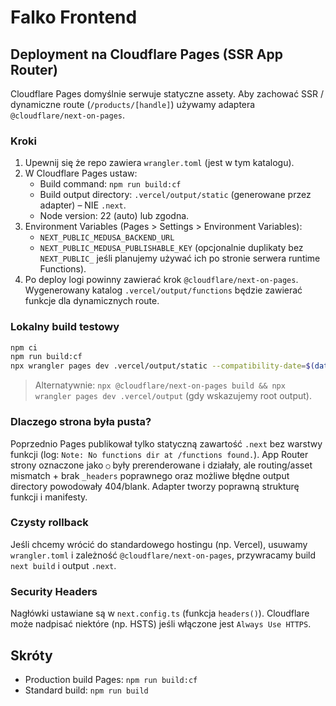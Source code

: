 # Falko Frontend

## Deployment na Cloudflare Pages (SSR App Router)

Cloudflare Pages domyślnie serwuje statyczne assety. Aby zachować SSR / dynamiczne route (`/products/[handle]`) używamy adaptera `@cloudflare/next-on-pages`.

### Kroki
1. Upewnij się że repo zawiera `wrangler.toml` (jest w tym katalogu).
2. W Cloudflare Pages ustaw:
   - Build command: `npm run build:cf`
   - Build output directory: `.vercel/output/static` (generowane przez adapter) – NIE `.next`.
   - Node version: 22 (auto) lub zgodna.
3. Environment Variables (Pages > Settings > Environment Variables):
   - `NEXT_PUBLIC_MEDUSA_BACKEND_URL`
   - `NEXT_PUBLIC_MEDUSA_PUBLISHABLE_KEY`
   (opcjonalnie duplikaty bez `NEXT_PUBLIC_` jeśli planujemy używać ich po stronie serwera runtime Functions).
4. Po deploy logi powinny zawierać krok `@cloudflare/next-on-pages`. Wygenerowany katalog `.vercel/output/functions` będzie zawierać funkcje dla dynamicznych route.

### Lokalny build testowy
```bash
npm ci
npm run build:cf
npx wrangler pages dev .vercel/output/static --compatibility-date=$(date +%Y-%m-%d)
```
> Alternatywnie: `npx @cloudflare/next-on-pages build && npx wrangler pages dev .vercel/output` (gdy wskazujemy root output).

### Dlaczego strona była pusta?
Poprzednio Pages publikował tylko statyczną zawartość `.next` bez warstwy funkcji (log: `Note: No functions dir at /functions found.`). App Router strony oznaczone jako `○` były prerenderowane i działały, ale routing/asset mismatch + brak `_headers` poprawnego oraz możliwe błędne output directory powodowały 404/blank. Adapter tworzy poprawną strukturę funkcji i manifesty.

### Czysty rollback
Jeśli chcemy wrócić do standardowego hostingu (np. Vercel), usuwamy `wrangler.toml` i zależność `@cloudflare/next-on-pages`, przywracamy build `next build` i output `.next`.

### Security Headers
Nagłówki ustawiane są w `next.config.ts` (funkcja `headers()`). Cloudflare może nadpisać niektóre (np. HSTS) jeśli włączone jest `Always Use HTTPS`.

## Skróty
- Production build Pages: `npm run build:cf`
- Standard build: `npm run build`
